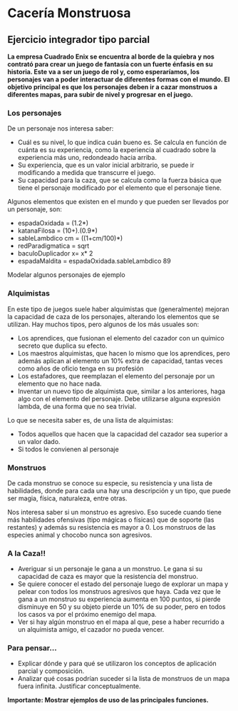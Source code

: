 # Cacería Monstruosa
## Ejercicio integrador tipo parcial

**La empresa Cuadrado Enix se encuentra al borde de la quiebra y nos contrató para crear un juego de fantasía con un fuerte énfasis en su historia. Este va a ser un juego de rol y, como esperaríamos, los personajes van a poder interactuar de diferentes formas con el mundo. El objetivo principal es que los personajes deben ir a cazar monstruos a diferentes mapas, para subir de nivel y progresar en el juego.**


### Los personajes

De un personaje nos interesa saber:
* Cuál es su nivel, lo que indica cuán bueno es. Se calcula en función de cuánta es su experiencia, como la experiencia al cuadrado sobre la experiencia más uno, redondeado hacia arriba.
* Su experiencia, que es un valor inicial arbitrario, se puede ir modificando a medida que transcurre el juego.
* Su capacidad para la caza, que se calcula como la fuerza básica que tiene el personaje modificado por el elemento que el personaje tiene. 

Algunos elementos que existen en el mundo y que pueden ser llevados por un personaje, son:
* espadaOxidada = (1.2*)
* katanaFilosa  = (10+).(0.9*)
* sableLambdico cm = ((1+cm/100)*)
* redParadigmatica = sqrt
* baculoDuplicador x= x* 2
* espadaMaldita = espadaOxidada.sableLambdico 89

Modelar algunos personajes de ejemplo


### Alquimistas

En este tipo de juegos suele haber alquimistas que (generalmente) mejoran la capacidad de caza de los personajes, alterando los elementos que se utilizan. Hay muchos tipos, pero algunos de los más usuales son:
* Los aprendices, que fusionan el elemento del cazador con un químico secreto que duplica su efecto.
* Los maestros alquimistas, que hacen lo mismo que los aprendices, pero además aplican al elemento un 10% extra de capacidad, tantas veces como años de oficio tenga en su profesión
* Los estafadores, que reemplazan el elemento del personaje por un elemento que no hace nada.
* Inventar un nuevo tipo de alquimista que, similar a los anteriores, haga algo con el elemento del personaje. Debe utilizarse alguna expresión lambda, de una forma que no sea trivial.
	
Lo que se necesita saber es, de una lista de alquimistas:
* Todos aquellos que hacen que la capacidad del cazador sea superior a un valor dado.
* Si todos le convienen al personaje

### Monstruos
De cada monstruo se conoce su especie, su resistencia y una lista de habilidades, donde para cada una hay una descripción y un tipo, que puede ser magia, física, naturaleza, entre otras.

Nos interesa saber si un monstruo es agresivo. Eso sucede cuando tiene más habilidades ofensivas (tipo mágicas o físicas) que de soporte (las restantes) y además su resistencia es mayor a 0. Los monstruos de las especies animal y chocobo nunca son agresivos.

### A la Caza!!

* Averiguar si un personaje le gana a un monstruo. Le gana si su capacidad de caza es mayor que la resistencia del monstruo. 
* Se quiere conocer el estado del personaje luego de explorar un mapa y pelear con todos los monstruos agresivos que haya. Cada vez que le gana a un monstruo su experiencia aumenta en 100 puntos, si pierde disminuye en 50 y su objeto pierde un 10% de su poder, pero en todos los casos va por el próximo enemigo del mapa. 
* Ver si hay algún monstruo en el mapa al que, pese a haber recurrido a un alquimista amigo, el cazador no pueda vencer.

### Para pensar...
* Explicar dónde y para qué se utilizaron los conceptos de aplicación parcial y composición. 
* Analizar qué cosas podrían suceder si la lista de monstruos de un mapa fuera infinita. Justificar conceptualmente.

**Importante: Mostrar ejemplos de uso de las principales funciones.**
